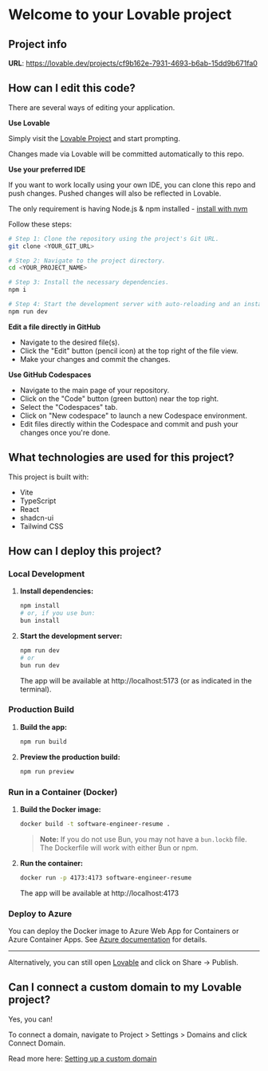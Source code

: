 # Welcome to your Lovable project

## Project info

**URL**: https://lovable.dev/projects/cf9b162e-7931-4693-b6ab-15dd9b671fa0

## How can I edit this code?

There are several ways of editing your application.

**Use Lovable**

Simply visit the [Lovable Project](https://lovable.dev/projects/cf9b162e-7931-4693-b6ab-15dd9b671fa0) and start prompting.

Changes made via Lovable will be committed automatically to this repo.

**Use your preferred IDE**

If you want to work locally using your own IDE, you can clone this repo and push changes. Pushed changes will also be reflected in Lovable.

The only requirement is having Node.js & npm installed - [install with nvm](https://github.com/nvm-sh/nvm#installing-and-updating)

Follow these steps:

```sh
# Step 1: Clone the repository using the project's Git URL.
git clone <YOUR_GIT_URL>

# Step 2: Navigate to the project directory.
cd <YOUR_PROJECT_NAME>

# Step 3: Install the necessary dependencies.
npm i

# Step 4: Start the development server with auto-reloading and an instant preview.
npm run dev
```

**Edit a file directly in GitHub**

- Navigate to the desired file(s).
- Click the "Edit" button (pencil icon) at the top right of the file view.
- Make your changes and commit the changes.

**Use GitHub Codespaces**

- Navigate to the main page of your repository.
- Click on the "Code" button (green button) near the top right.
- Select the "Codespaces" tab.
- Click on "New codespace" to launch a new Codespace environment.
- Edit files directly within the Codespace and commit and push your changes once you're done.

## What technologies are used for this project?

This project is built with:

- Vite
- TypeScript
- React
- shadcn-ui
- Tailwind CSS

## How can I deploy this project?


### Local Development

1. **Install dependencies:**
   ```sh
   npm install
   # or, if you use bun:
   bun install
   ```
2. **Start the development server:**
   ```sh
   npm run dev
   # or
   bun run dev
   ```
   The app will be available at http://localhost:5173 (or as indicated in the terminal).

### Production Build

1. **Build the app:**
   ```sh
   npm run build
   ```
2. **Preview the production build:**
   ```sh
   npm run preview
   ```

### Run in a Container (Docker)

1. **Build the Docker image:**
   ```sh
   docker build -t software-engineer-resume .
   ```
   > **Note:** If you do not use Bun, you may not have a `bun.lockb` file. The Dockerfile will work with either Bun or npm.
2. **Run the container:**
   ```sh
   docker run -p 4173:4173 software-engineer-resume
   ```
   The app will be available at http://localhost:4173

### Deploy to Azure

You can deploy the Docker image to Azure Web App for Containers or Azure Container Apps. See [Azure documentation](https://learn.microsoft.com/en-us/azure/app-service/quickstart-custom-container?tabs=dotnet&pivots=container-linux) for details.

---

Alternatively, you can still open [Lovable](https://lovable.dev/projects/cf9b162e-7931-4693-b6ab-15dd9b671fa0) and click on Share -> Publish.

## Can I connect a custom domain to my Lovable project?

Yes, you can!

To connect a domain, navigate to Project > Settings > Domains and click Connect Domain.

Read more here: [Setting up a custom domain](https://docs.lovable.dev/tips-tricks/custom-domain#step-by-step-guide)
